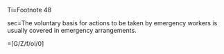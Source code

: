 Ti=Footnote 48

sec=The voluntary basis for actions to be taken by emergency workers is usually covered in emergency arrangements.

=[G/Z/f/ol/0]
